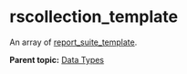 # rscollection\_template

An array of [report\_suite\_template](r_report_suite_template.md#).

**Parent topic:** [Data Types](../data_types/c_datatypes.md)

